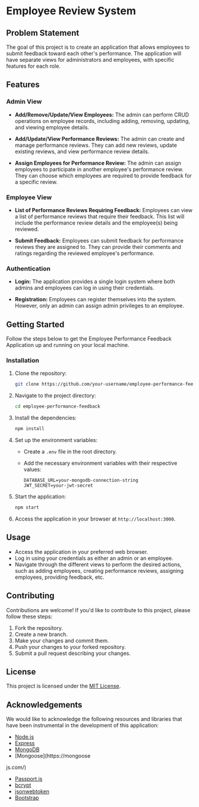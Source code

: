 # Employee Review System

## Problem Statement

The goal of this project is to create an application that allows employees to submit feedback toward each other's performance. The application will have separate views for administrators and employees, with specific features for each role.

## Features

### Admin View

- **Add/Remove/Update/View Employees:** The admin can perform CRUD operations on employee records, including adding, removing, updating, and viewing employee details.

- **Add/Update/View Performance Reviews:** The admin can create and manage performance reviews. They can add new reviews, update existing reviews, and view performance review details.

- **Assign Employees for Performance Review:** The admin can assign employees to participate in another employee's performance review. They can choose which employees are required to provide feedback for a specific review.

### Employee View

- **List of Performance Reviews Requiring Feedback:** Employees can view a list of performance reviews that require their feedback. This list will include the performance review details and the employee(s) being reviewed.

- **Submit Feedback:** Employees can submit feedback for performance reviews they are assigned to. They can provide their comments and ratings regarding the reviewed employee's performance.

### Authentication

- **Login:** The application provides a single login system where both admins and employees can log in using their credentials.

- **Registration:** Employees can register themselves into the system. However, only an admin can assign admin privileges to an employee.

## Getting Started

Follow the steps below to get the Employee Performance Feedback Application up and running on your local machine.

### Installation

1. Clone the repository:

   ```bash
   git clone https://github.com/your-username/employee-performance-feedback.git
   ```

2. Navigate to the project directory:

   ```bash
   cd employee-performance-feedback
   ```

3. Install the dependencies:

   ```bash
   npm install
   ```

4. Set up the environment variables:
   - Create a `.env` file in the root directory.
   - Add the necessary environment variables with their respective values:

     ```plaintext
     DATABASE_URL=your-mongodb-connection-string
     JWT_SECRET=your-jwt-secret
     ```

5. Start the application:

   ```bash
   npm start
   ```

6. Access the application in your browser at `http://localhost:3000`.

## Usage

- Access the application in your preferred web browser.
- Log in using your credentials as either an admin or an employee.
- Navigate through the different views to perform the desired actions, such as adding employees, creating performance reviews, assigning employees, providing feedback, etc.

## Contributing

Contributions are welcome! If you'd like to contribute to this project, please follow these steps:

1. Fork the repository.
2. Create a new branch.
3. Make your changes and commit them.
4. Push your changes to your forked repository.
5. Submit a pull request describing your changes.

## License

This project is licensed under the [MIT License](https://opensource.org/licenses/MIT).

## Acknowledgements

We would like to acknowledge the following resources and libraries that have been instrumental in the development of this application:

- [Node.js](https://nodejs.org/)
- [Express](https://expressjs.com/)
- [MongoDB](https://www.mongodb.com/)
- [Mongoose](https://mongoose

js.com/)
- [Passport.js](http://www.passportjs.org/)
- [bcrypt](https://www.npmjs.com/package/bcrypt)
- [jsonwebtoken](https://www.npmjs.com/package/jsonwebtoken)
- [Bootstrap](https://getbootstrap.com/)
